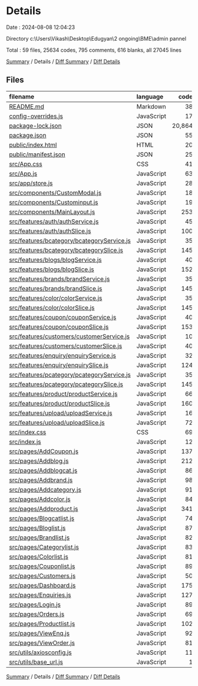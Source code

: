 # Details

Date : 2024-08-08 12:04:23

Directory c:\\Users\\Vikash\\Desktop\\Edugyan\\2 ongoing\\BME\\admin pannel

Total : 59 files,  25634 codes, 795 comments, 616 blanks, all 27045 lines

[Summary](results.md) / Details / [Diff Summary](diff.md) / [Diff Details](diff-details.md)

## Files
| filename | language | code | comment | blank | total |
| :--- | :--- | ---: | ---: | ---: | ---: |
| [README.md](/README.md) | Markdown | 38 | 0 | 33 | 71 |
| [config-overrides.js](/config-overrides.js) | JavaScript | 17 | 1 | 2 | 20 |
| [package-lock.json](/package-lock.json) | JSON | 20,864 | 0 | 1 | 20,865 |
| [package.json](/package.json) | JSON | 55 | 0 | 1 | 56 |
| [public/index.html](/public/index.html) | HTML | 20 | 0 | 3 | 23 |
| [public/manifest.json](/public/manifest.json) | JSON | 25 | 0 | 1 | 26 |
| [src/App.css](/src/App.css) | CSS | 41 | 0 | 7 | 48 |
| [src/App.js](/src/App.js) | JavaScript | 63 | 0 | 3 | 66 |
| [src/app/store.js](/src/app/store.js) | JavaScript | 28 | 0 | 2 | 30 |
| [src/components/CustomModal.js](/src/components/CustomModal.js) | JavaScript | 18 | 0 | 3 | 21 |
| [src/components/Custominput.js](/src/components/Custominput.js) | JavaScript | 19 | 0 | 3 | 22 |
| [src/components/MainLayout.js](/src/components/MainLayout.js) | JavaScript | 253 | 0 | 3 | 256 |
| [src/features/auth/authService.js](/src/features/auth/authService.js) | JavaScript | 45 | 21 | 15 | 81 |
| [src/features/auth/authSlice.js](/src/features/auth/authSlice.js) | JavaScript | 100 | 13 | 15 | 128 |
| [src/features/bcategory/bcategoryService.js](/src/features/bcategory/bcategoryService.js) | JavaScript | 35 | 0 | 7 | 42 |
| [src/features/bcategory/bcategorySlice.js](/src/features/bcategory/bcategorySlice.js) | JavaScript | 145 | 0 | 11 | 156 |
| [src/features/blogs/blogService.js](/src/features/blogs/blogService.js) | JavaScript | 40 | 0 | 11 | 51 |
| [src/features/blogs/blogSlice.js](/src/features/blogs/blogSlice.js) | JavaScript | 152 | 0 | 10 | 162 |
| [src/features/brands/brandService.js](/src/features/brands/brandService.js) | JavaScript | 35 | 0 | 8 | 43 |
| [src/features/brands/brandSlice.js](/src/features/brands/brandSlice.js) | JavaScript | 145 | 0 | 10 | 155 |
| [src/features/color/colorService.js](/src/features/color/colorService.js) | JavaScript | 35 | 0 | 7 | 42 |
| [src/features/color/colorSlice.js](/src/features/color/colorSlice.js) | JavaScript | 145 | 0 | 10 | 155 |
| [src/features/coupon/couponService.js](/src/features/coupon/couponService.js) | JavaScript | 40 | 0 | 8 | 48 |
| [src/features/coupon/couponSlice.js](/src/features/coupon/couponSlice.js) | JavaScript | 153 | 77 | 21 | 251 |
| [src/features/customers/customerService.js](/src/features/customers/customerService.js) | JavaScript | 10 | 0 | 7 | 17 |
| [src/features/customers/customerSlice.js](/src/features/customers/customerSlice.js) | JavaScript | 40 | 0 | 5 | 45 |
| [src/features/enquiry/enquiryService.js](/src/features/enquiry/enquiryService.js) | JavaScript | 32 | 0 | 7 | 39 |
| [src/features/enquiry/enquirySlice.js](/src/features/enquiry/enquirySlice.js) | JavaScript | 124 | 0 | 9 | 133 |
| [src/features/pcategory/pcategoryService.js](/src/features/pcategory/pcategoryService.js) | JavaScript | 35 | 0 | 8 | 43 |
| [src/features/pcategory/pcategorySlice.js](/src/features/pcategory/pcategorySlice.js) | JavaScript | 145 | 0 | 10 | 155 |
| [src/features/product/productService.js](/src/features/product/productService.js) | JavaScript | 66 | 22 | 12 | 100 |
| [src/features/product/productSlice.js](/src/features/product/productSlice.js) | JavaScript | 160 | 72 | 20 | 252 |
| [src/features/upload/uploadService.js](/src/features/upload/uploadService.js) | JavaScript | 16 | 0 | 9 | 25 |
| [src/features/upload/uploadSlice.js](/src/features/upload/uploadSlice.js) | JavaScript | 72 | 2 | 5 | 79 |
| [src/index.css](/src/index.css) | CSS | 69 | 5 | 12 | 86 |
| [src/index.js](/src/index.js) | JavaScript | 12 | 0 | 2 | 14 |
| [src/pages/AddCoupon.js](/src/pages/AddCoupon.js) | JavaScript | 137 | 136 | 27 | 300 |
| [src/pages/Addblog.js](/src/pages/Addblog.js) | JavaScript | 212 | 16 | 27 | 255 |
| [src/pages/Addblogcat.js](/src/pages/Addblogcat.js) | JavaScript | 86 | 2 | 20 | 108 |
| [src/pages/Addbrand.js](/src/pages/Addbrand.js) | JavaScript | 98 | 12 | 11 | 121 |
| [src/pages/Addcategory.js](/src/pages/Addcategory.js) | JavaScript | 91 | 7 | 14 | 112 |
| [src/pages/Addcolor.js](/src/pages/Addcolor.js) | JavaScript | 84 | 6 | 12 | 102 |
| [src/pages/Addproduct.js](/src/pages/Addproduct.js) | JavaScript | 341 | 374 | 61 | 776 |
| [src/pages/Blogcatlist.js](/src/pages/Blogcatlist.js) | JavaScript | 74 | 0 | 15 | 89 |
| [src/pages/Bloglist.js](/src/pages/Bloglist.js) | JavaScript | 87 | 0 | 13 | 100 |
| [src/pages/Brandlist.js](/src/pages/Brandlist.js) | JavaScript | 82 | 1 | 10 | 93 |
| [src/pages/Categorylist.js](/src/pages/Categorylist.js) | JavaScript | 83 | 0 | 11 | 94 |
| [src/pages/Colorlist.js](/src/pages/Colorlist.js) | JavaScript | 81 | 0 | 12 | 93 |
| [src/pages/Couponlist.js](/src/pages/Couponlist.js) | JavaScript | 89 | 0 | 14 | 103 |
| [src/pages/Customers.js](/src/pages/Customers.js) | JavaScript | 50 | 0 | 7 | 57 |
| [src/pages/Dashboard.js](/src/pages/Dashboard.js) | JavaScript | 175 | 0 | 3 | 178 |
| [src/pages/Enquiries.js](/src/pages/Enquiries.js) | JavaScript | 127 | 0 | 12 | 139 |
| [src/pages/Login.js](/src/pages/Login.js) | JavaScript | 89 | 1 | 7 | 97 |
| [src/pages/Orders.js](/src/pages/Orders.js) | JavaScript | 69 | 1 | 5 | 75 |
| [src/pages/Productlist.js](/src/pages/Productlist.js) | JavaScript | 102 | 1 | 14 | 117 |
| [src/pages/ViewEnq.js](/src/pages/ViewEnq.js) | JavaScript | 92 | 0 | 10 | 102 |
| [src/pages/ViewOrder.js](/src/pages/ViewOrder.js) | JavaScript | 81 | 25 | 8 | 114 |
| [src/utils/axiosconfig.js](/src/utils/axiosconfig.js) | JavaScript | 11 | 0 | 2 | 13 |
| [src/utils/base_url.js](/src/utils/base_url.js) | JavaScript | 1 | 0 | 0 | 1 |

[Summary](results.md) / Details / [Diff Summary](diff.md) / [Diff Details](diff-details.md)